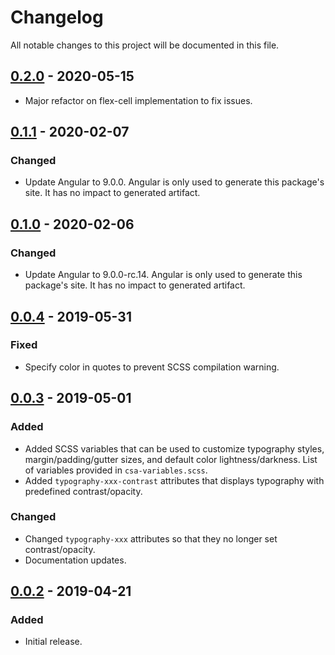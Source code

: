# Changelog
All notable changes to this project will be documented in this file.

## [0.2.0] - 2020-05-15
- Major refactor on flex-cell implementation to fix issues.

## [0.1.1] - 2020-02-07

### Changed
- Update Angular to 9.0.0. Angular is only used to generate this package's site. It has no impact to generated artifact.

## [0.1.0] - 2020-02-06

### Changed
- Update Angular to 9.0.0-rc.14. Angular is only used to generate this package's site. It has no impact to generated artifact.

## [0.0.4] - 2019-05-31

### Fixed
- Specify color in quotes to prevent SCSS compilation warning.

## [0.0.3] - 2019-05-01

### Added
- Added SCSS variables that can be used to customize typography styles, margin/padding/gutter sizes, and default color lightness/darkness. List of variables provided in `csa-variables.scss`.
- Added `typography-xxx-contrast` attributes that displays typography with predefined contrast/opacity.

### Changed
- Changed `typography-xxx` attributes so that they no longer set contrast/opacity.
- Documentation updates.


## [0.0.2] - 2019-04-21
### Added
- Initial release.

[Unreleased]: https://github.com/kctang/common-style-attributes/compare/v0.2.0...HEAD
[0.2.0]: https://github.com/kctang/common-style-attributes/compare/v0.1.1...v0.2.0
[0.1.1]: https://github.com/kctang/common-style-attributes/compare/v0.1.0...v0.1.1
[0.1.0]: https://github.com/kctang/common-style-attributes/compare/v0.0.4...v0.1.0
[0.0.4]: https://github.com/kctang/common-style-attributes/compare/v0.0.3...v0.0.4
[0.0.3]: https://github.com/kctang/common-style-attributes/compare/v0.0.2...v0.0.3
[0.0.2]: https://github.com/kctang/common-style-attributes/releases/tag/v0.0.2
